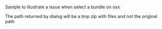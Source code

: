 Sample to illustrate a issue when select a bundle on osx

The path returned by dialog will be a tmp zip with files and not the original path
